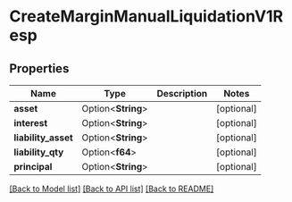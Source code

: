 # CreateMarginManualLiquidationV1Resp

## Properties

Name | Type | Description | Notes
------------ | ------------- | ------------- | -------------
**asset** | Option<**String**> |  | [optional]
**interest** | Option<**String**> |  | [optional]
**liability_asset** | Option<**String**> |  | [optional]
**liability_qty** | Option<**f64**> |  | [optional]
**principal** | Option<**String**> |  | [optional]

[[Back to Model list]](../README.md#documentation-for-models) [[Back to API list]](../README.md#documentation-for-api-endpoints) [[Back to README]](../README.md)


